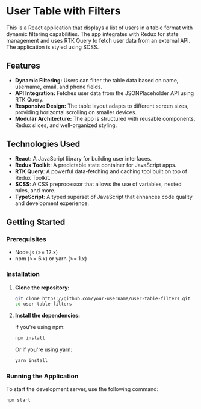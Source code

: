 # User Table with Filters

This is a React application that displays a list of users in a table format with dynamic filtering capabilities. The app integrates with Redux for state management and uses RTK Query to fetch user data from an external API. The application is styled using SCSS.

## Features

- **Dynamic Filtering:** Users can filter the table data based on name, username, email, and phone fields.
- **API Integration:** Fetches user data from the JSONPlaceholder API using RTK Query.
- **Responsive Design:** The table layout adapts to different screen sizes, providing horizontal scrolling on smaller devices.
- **Modular Architecture:** The app is structured with reusable components, Redux slices, and well-organized styling.

## Technologies Used

- **React**: A JavaScript library for building user interfaces.
- **Redux Toolkit**: A predictable state container for JavaScript apps.
- **RTK Query**: A powerful data-fetching and caching tool built on top of Redux Toolkit.
- **SCSS**: A CSS preprocessor that allows the use of variables, nested rules, and more.
- **TypeScript**: A typed superset of JavaScript that enhances code quality and development experience.

## Getting Started

### Prerequisites

- Node.js (>= 12.x)
- npm (>= 6.x) or yarn (>= 1.x)

### Installation

1. **Clone the repository:**

    ```bash
    git clone https://github.com/your-username/user-table-filters.git
    cd user-table-filters
    ```

2. **Install the dependencies:**

   If you're using npm:

    ```bash
    npm install
    ```

   Or if you're using yarn:

    ```bash
    yarn install
    ```

### Running the Application

To start the development server, use the following command:

```bash
npm start
